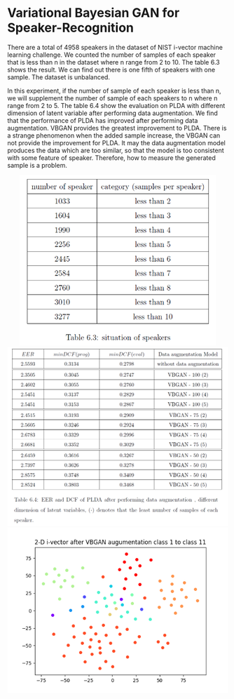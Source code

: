 # Variational Bayesian GAN for Speaker-Recognition
There are a total of 4958 speakers in the dataset of NIST i-vector machine learning challenge. We counted the number of samples of each speaker that is less than n in the dataset where n range from 2 to 10. The table 6.3 shows the result. We can find out there is one fifth of speakers with one sample. The dataset is unbalanced.

In this experiment, if the number of sample of each speaker is less than n, we will supplement the number of sample of each speakers to n where n range from 2 to 5. The table 6.4 show the evaluation on PLDA with different dimension of latent variable after performing data augmentation. We find that the performance of PLDA has improved after performing data augmentation. VBGAN provides the greatest improvement to PLDA. There is a strange phenomenon when the added sample increase, the VBGAN can not provide the improvement for PLDA. It may the data augmentation model produces the data which are too similar, so that the model is too consistent with some feature of speaker. Therefore, how to measure the generated sample is a problem.
<p align="center">
  <img src="figures/ss.PNG" width="450">
  <img src="figures/EER.PNG" width="600">
  <img src="figures/vbgan_embedding.png" width="600">
</p>
